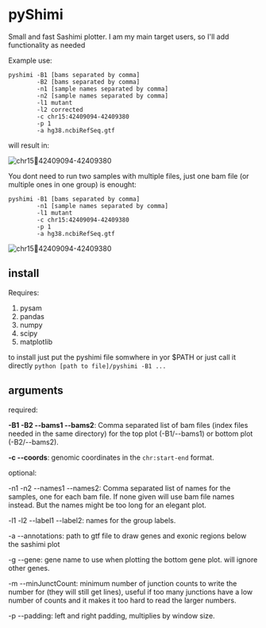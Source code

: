 # pyShimi
Small and fast Sashimi plotter. I am my main target users, so I'll add functionality as needed

Example use:
```
pyshimi -B1 [bams separated by comma]
        -B2 [bams separated by comma]
        -n1 [sample names separated by comma] 
        -n2 [sample names separated by comma] 
        -l1 mutant 
        -l2 corrected
        -c chr15:42409094-42409380 
        -p 1 
        -a hg38.ncbiRefSeq.gtf 
```
will result in:

![chr1542409094-42409380](https://user-images.githubusercontent.com/5287805/161256045-21d618ba-5d7b-4917-95b9-fbfb7f06de46.png)


You dont need to run two samples with multiple files, just one bam file (or multiple ones in one group) is enought:

```
pyshimi -B1 [bams separated by comma]
        -n1 [sample names separated by comma] 
        -l1 mutant 
        -c chr15:42409094-42409380 
        -p 1 
        -a hg38.ncbiRefSeq.gtf 
```
![chr1542409094-42409380](https://user-images.githubusercontent.com/5287805/161255783-bd46531c-cf4a-4189-a0b9-727bdabadc66.png)


## install 
Requires:
1) pysam
2) pandas
3) numpy
4) scipy
5) matplotlib

to install just put the pyshimi file somwhere in yor $PATH or just call it directly `python [path to file]/pyshimi -B1 ...`

## arguments

required:

**-B1 -B2 --bams1 --bams2**: Comma separated list of bam files (index files needed in the same directory) for the top plot (-B1/--bams1) or bottom plot (-B2/--bams2).

**-c --coords**: genomic coordinates in the `chr:start-end` format.

optional:

-n1 -n2 --names1 --names2: Comma separated list of names for the samples, one for each bam file. If none given will use bam file names instead. But the names might be too long for an elegant plot.

-l1 -l2 --label1 --label2: names for the group labels.

-a --annotations: path to gtf file to draw genes and exonic regions below the sashimi plot

-g --gene: gene name to use when plotting the bottom gene plot. will ignore other genes.

-m --minJunctCount: minimum number of junction counts to write the number for (they will still get lines), useful if too many junctions have a low number of counts and it makes it too hard to read the larger numbers.

-p --padding: left and right padding, multiplies by window size.

